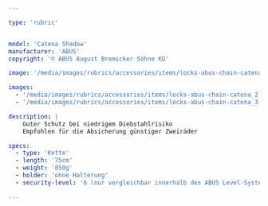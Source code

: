 ```yaml
---

type: 'rubric'


model: 'Catena Shadow'
manufacturer: 'ABUS'
copyright: '© ABUS August Bremicker Söhne KG'

image: '/media/images/rubrics/accessories/items/locks-abus-chain-catena_1.jpg'

images:
  - '/media/images/rubrics/accessories/items/locks-abus-chain-catena_2.jpg'
  - '/media/images/rubrics/accessories/items/locks-abus-chain-catena_3.jpg'

description: |
    Guter Schutz bei niedrigem Diebstahlrisiko
    Empfohlen für die Absicherung günstiger Zweiräder

specs: 
  - type: 'Kette'
  - length: '75cm'
  - weight: '850g'
  - holder: 'ohne Halterung'
  - security-level: '6 (nur vergleichbar innerhalb des ABUS Level-Systems)'

---
```

